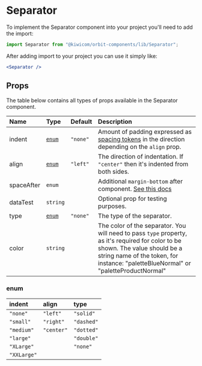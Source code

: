 # Separator

To implement the Separator component into your project you'll need to add the import:

```jsx
import Separator from "@kiwicom/orbit-components/lib/Separator";
```

After adding import to your project you can use it simply like:

```jsx
<Separator />
```

## Props

The table below contains all types of props available in the Separator component.

| Name       | Type            | Default  | Description                                                                                                                                                                                                            |
| :--------- | :-------------- | :------- | :--------------------------------------------------------------------------------------------------------------------------------------------------------------------------------------------------------------------- |
| indent     | [`enum`](#enum) | `"none"` | Amount of padding expressed as [spacing tokens](https://orbit.kiwi/foundation/spacing/) in the direction depending on the `align` prop.                                                                                |
| align      | [`enum`](#enum) | `"left"` | The direction of indentation. If `"center"` then it's indented from both sides.                                                                                                                                        |
| spaceAfter | `enum`          |          | Additional `margin-bottom` after component. [See this docs](https://github.com/kiwicom/orbit/tree/master/packages/orbit-components/src/common/getSpacingToken)                                                         |
| dataTest   | `string`        |          | Optional prop for testing purposes.                                                                                                                                                                                    |
| type       | [`enum`](#enum) | `"none"` | The type of the separator.                                                                                                                                                                                             |
| color      | `string`        |          | The color of the separator. You will need to pass `type` property, as it's required for color to be shown. The value should be a string name of the token, for instance: "paletteBlueNormal" or "paletteProductNormal" |

### enum

| indent      | align      | type       |
| :---------- | :--------- | :--------- |
| `"none"`    | `"left"`   | `"solid"`  |
| `"small"`   | `"right"`  | `"dashed"` |
| `"medium"`  | `"center"` | `"dotted"` |
| `"large"`   |            | `"double"` |
| `"XLarge"`  |            | `"none"`   |
| `"XXLarge"` |            |
